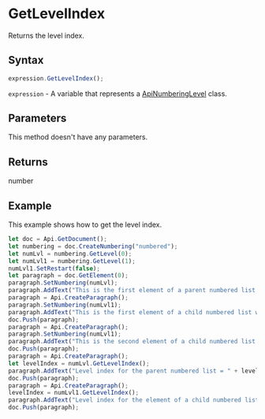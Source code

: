 # GetLevelIndex

Returns the level index.

## Syntax

```javascript
expression.GetLevelIndex();
```

`expression` - A variable that represents a [ApiNumberingLevel](../ApiNumberingLevel.md) class.

## Parameters

This method doesn't have any parameters.

## Returns

number

## Example

This example shows how to get the level index.

```javascript editor-
let doc = Api.GetDocument();
let numbering = doc.CreateNumbering("numbered");
let numLvl = numbering.GetLevel(0);
let numLvl1 = numbering.GetLevel(1);
numLvl1.SetRestart(false);
let paragraph = doc.GetElement(0);
paragraph.SetNumbering(numLvl);
paragraph.AddText("This is the first element of a parent numbered list which starts with '1'");
paragraph = Api.CreateParagraph();
paragraph.SetNumbering(numLvl1);
paragraph.AddText("This is the first element of a child numbered list which starts with 'a'");
doc.Push(paragraph);
paragraph = Api.CreateParagraph();
paragraph.SetNumbering(numLvl1);
paragraph.AddText("This is the second element of a child numbered list which starts with 'b'");
doc.Push(paragraph);
paragraph = Api.CreateParagraph();
let levelIndex = numLvl.GetLevelIndex();
paragraph.AddText("Level index for the parent numbered list = " + levelIndex);
doc.Push(paragraph);
paragraph = Api.CreateParagraph();
levelIndex = numLvl1.GetLevelIndex();
paragraph.AddText("Level index for the element of a child numbered list  = " + levelIndex);
doc.Push(paragraph);
```
